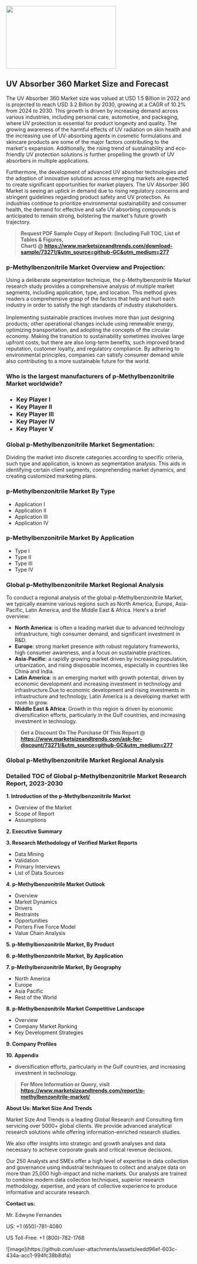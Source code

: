 <p><img class="alignnone size-medium wp-image-20088" src="https://ffe5etoiles.com/wp-content/uploads/2024/12/MST1-300x171.png" alt="" width="300" height="171" /></p><h2>UV Absorber 360 Market Size and Forecast</h2><p>The UV Absorber 360 Market size was valued at USD 1.5 Billion in 2022 and is projected to reach USD 3.2 Billion by 2030, growing at a CAGR of 10.2% from 2024 to 2030. This growth is driven by increasing demand across various industries, including personal care, automotive, and packaging, where UV protection is essential for product longevity and quality. The growing awareness of the harmful effects of UV radiation on skin health and the increasing use of UV-absorbing agents in cosmetic formulations and skincare products are some of the major factors contributing to the market's expansion. Additionally, the rising trend of sustainability and eco-friendly UV protection solutions is further propelling the growth of UV absorbers in multiple applications.</p><p>Furthermore, the development of advanced UV absorber technologies and the adoption of innovative solutions across emerging markets are expected to create significant opportunities for market players. The UV Absorber 360 Market is seeing an uptick in demand due to rising regulatory concerns and stringent guidelines regarding product safety and UV protection. As industries continue to prioritize environmental sustainability and consumer health, the demand for effective and safe UV absorbing compounds is anticipated to remain strong, bolstering the market's future growth trajectory.</p></p><blockquote id="" class=""><strong>Request PDF Sample Copy of Report: (Including Full TOC, List of Tables &amp; Figures, Chart)&nbsp;@&nbsp;<strong><a href="https://www.marketsizeandtrends.com/download-sample/73271/&utm_source=github-GC&utm_medium=277" target="_blank">https://www.marketsizeandtrends.com/download-sample/73271/&utm_source=github-GC&utm_medium=277</a></strong></strong></blockquote><h3 id="" class="">p-Methylbenzonitrile Market&nbsp;Overview and Projection:</h3><p id="" class="">Using a deliberate segmentation technique, the p-Methylbenzonitrile Market research study provides a comprehensive analysis of multiple market segments, including application, type, and location. This method gives readers a comprehensive grasp of the factors that help and hurt each industry in order to satisfy the high standards of industry stakeholders. <br /> <br />Implementing sustainable practices involves more than just designing products; other operational changes include using renewable energy, optimizing transportation, and adopting the concepts of the circular economy. Making the transition to sustainability sometimes involves large upfront costs, but there are also long-term benefits, such improved brand reputation, customer loyalty, and regulatory compliance. By adhering to environmental principles, companies can satisfy consumer demand while also contributing to a more sustainable future for the world.</p><h3 id="" class="">Who is the largest manufacturers of&nbsp;p-Methylbenzonitrile Market worldwide?</h3><h3 class=""><p><ul><li>Key Player I </li><li> Key Player II </li><li> Key Player III </li><li> Key Player IV </li><li> Key Player V</li></ul></p></h3><h3 id="" class="">Global&nbsp;p-Methylbenzonitrile Market Segmentation:</h3><p id="" class="">Dividing the market into discrete categories according to specific criteria, such type and application, is known as segmentation analysis. This aids in identifying certain client segments, comprehending market dynamics, and creating customized marketing plans.</p><h3 id="" class="">p-Methylbenzonitrile Market&nbsp;By Type</h3><p><p><ul><li>Application I</li><li> Application II</li><li> Application III</li><li> Application IV</p></li></ul></p></p><h3 id="" class="">p-Methylbenzonitrile Market&nbsp;By Application</h3><p class=""><p><ul><li>Type I</li><li> Type II</li><li> Type III</li><li> Type IV</li></ul></p></p><h3 id="" class="">Global p-Methylbenzonitrile Market Regional Analysis</h3><p id="" class="">To conduct a regional analysis of the global p-Methylbenzonitrile Market, we typically examine various regions such as North America, Europe, Asia-Pacific, Latin America, and the Middle East &amp; Africa. Here's a brief overview:</p><ul><li><strong>North America</strong>: is often a leading market due to advanced technology infrastructure, high consumer demand, and significant investment in R&amp;D.</li><li><strong>Europe</strong>: strong market presence with robust regulatory frameworks, high consumer awareness, and a focus on sustainable practices.</li><li><strong>Asia-Pacific</strong>: a rapidly growing market driven by increasing population, urbanization, and rising disposable incomes, especially in countries like China and India.</li><li><strong>Latin America</strong>: is an emerging market with growth potential, driven by economic development and increasing investment in technology and infrastructure.Due to economic development and rising investments in infrastructure and technology, Latin America is a developing market with room to grow.</li><li><strong>Middle East &amp; Africa</strong>: Growth in this region is driven by economic diversification efforts, particularly in the Gulf countries, and increasing investment in technology.</li></ul><blockquote id="" class=""><strong>Get a Discount On The Purchase Of This Report @ <strong><a href="https://www.marketsizeandtrends.com/ask-for-discount/73271/&utm_source=github-GC&utm_medium=277" target="_blank">https://www.marketsizeandtrends.com/ask-for-discount/73271/&utm_source=github-GC&utm_medium=277</a></strong></strong></blockquote><h3 id="" class="">Global p-Methylbenzonitrile Market Regional Analysis</h3><h3 id="" class="">Detailed TOC of Global p-Methylbenzonitrile Market Research Report, 2023-2030</h3><p id="" class=""><strong>1. Introduction of the p-Methylbenzonitrile Market</strong></p><ul><li>Overview of the Market</li><li>Scope of Report</li><li>Assumptions</li></ul><p id="" class=""><strong>2. Executive Summary</strong></p><p id="" class=""><strong>3. Research Methodology of Verified Market Reports</strong></p><ul><li>Data Mining</li><li>Validation</li><li>Primary Interviews</li><li>List of Data Sources</li></ul><p id="" class=""><strong>4. p-Methylbenzonitrile Market Outlook</strong></p><ul><li>Overview</li><li>Market Dynamics</li><li>Drivers</li><li>Restraints</li><li>Opportunities</li><li>Porters Five Force Model</li><li>Value Chain Analysis</li></ul><p id="" class=""><strong>5. p-Methylbenzonitrile Market, By Product</strong></p><p id="" class=""><strong>6. p-Methylbenzonitrile Market, By Application</strong></p><p id="" class=""><strong>7. p-Methylbenzonitrile Market, By Geography</strong></p><ul><li>North America</li><li>Europe</li><li>Asia Pacific</li><li>Rest of the World</li></ul><p id="" class=""><strong>8. p-Methylbenzonitrile Market Competitive Landscape</strong></p><ul><li>Overview</li><li>Company Market Ranking</li><li>Key Development Strategies</li></ul><p id="" class=""><strong>9. Company Profiles</strong></p><p id="" class=""><strong>10. Appendix</strong></p><ul><li>diversification efforts, particularly in the Gulf countries, and increasing investment in technology.</li></ul><blockquote id="" class=""><strong>For More Information or Query, visit <strong><strong><a href="https://www.marketsizeandtrends.com/report/p-methylbenzonitrile-market/" target="_blank">https://www.marketsizeandtrends.com/report/p-methylbenzonitrile-market/</a></strong></strong></strong></blockquote><p id="" class=""><strong>About Us: Market Size And Trends</strong></p><p id="" class="">Market Size And Trends is a leading Global Research and Consulting firm servicing over 5000+ global clients. We provide advanced analytical research solutions while offering information-enriched research studies.</p><p id="" class="">We also offer insights into strategic and growth analyses and data necessary to achieve corporate goals and critical revenue decisions.</p><p id="" class="">Our 250 Analysts and SMEs offer a high level of expertise in data collection and governance using industrial techniques to collect and analyze data on more than 25,000 high-impact and niche markets. Our analysts are trained to combine modern data collection techniques, superior research methodology, expertise, and years of collective experience to produce informative and accurate research.</p><p id="" class=""><strong>Contact us:</strong></p><p id="" class="">Mr. Edwyne Fernandes</p><p id="" class="">US: +1 (650)-781-4080</p><p id="" class="">US Toll-Free: +1 (800)-782-1768</p>
![image](https://github.com/user-attachments/assets/eedd96ef-603c-434a-acc1-994fc38b8dfa)
